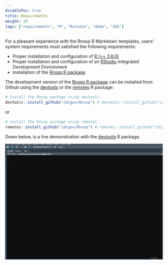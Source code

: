 ```yaml
---
disableToc: true
title: Requirements
weight: 10
tags: ["requirements", "R", "Rstudio", "demo", "IDE"] 
---
```


For a pleasant experience with the Rnssp R Markdown templates, users' system requirements must satisfied the following requirements:

* Proper installation and configuration of [R (>= 3.6.0)](https://www.R-project.org/)
* Proper installation and configuration of an [RStudio](https://www.rstudio.com/products/rstudio/download/) Integrated Development Environment
* Installation of the [Rnssp R package](https://cdcgov.github.io/Rnssp)

The development version of the [Rnssp R package](https://cdcgov.github.io/Rnssp) can be installed from Github using the [devtools](https://devtools.r-lib.org/) or the [remotes](https://github.com/r-lib/remotes) R package:

```r
# install the Rnssp package using devtools
devtools::install_github("cdcgov/Rnssp") # devtools::install_github("cdcgov/Rnssp", force = TRUE)
```

or

```r
# install the Rnssp package using remotes
remotes::install_github("cdcgov/Rnssp") # remotes::install_github("cdcgov/Rnssp", force = TRUE)
```

Down below, is a live demonstration with the [devtools](https://devtools.r-lib.org/) R package.


![Magic](images/install_Rnssp.gif?classes=shadow)
